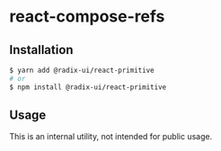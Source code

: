 # react-compose-refs

## Installation

```sh
$ yarn add @radix-ui/react-primitive
# or
$ npm install @radix-ui/react-primitive
```

## Usage

This is an internal utility, not intended for public usage.
